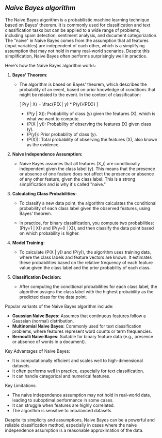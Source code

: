 ***Naive Bayes algorithm***
-
The Naive Bayes algorithm is a probabilistic machine learning technique based on Bayes' theorem. It is commonly used for classification and text classification tasks but can be applied to a wide range of problems, including spam detection, sentiment analysis, and document categorization. The "naive" in Naive Bayes comes from the assumption that all features (input variables) are independent of each other, which is a simplifying assumption that may not hold in many real-world scenarios. Despite this simplification, Naive Bayes often performs surprisingly well in practice.

Here's how the Naive Bayes algorithm works:

1. **Bayes' Theorem:**
   - The algorithm is based on Bayes' theorem, which describes the probability of an event, based on prior knowledge of conditions that might be related to the event. In the context of classification:
   
     \[ P(y | X) = \frac{P(X | y) * P(y)}{P(X)} \]
   
     - \(P(y | X)\): Probability of class \(y\) given the features \(X\), which is what we want to compute.
     - \(P(X | y)\): Probability of observing the features \(X\) given class \(y\).
     - \(P(y)\): Prior probability of class \(y\).
     - \(P(X)\): Total probability of observing the features \(X\), also known as the evidence.

2. **Naive Independence Assumption:**
   - Naive Bayes assumes that all features \(X_i\) are conditionally independent given the class label \(y\). This means that the presence or absence of one feature does not affect the presence or absence of any other feature, given the class label. This is a strong simplification and is why it's called "naive."

3. **Calculating Class Probabilities:**
   - To classify a new data point, the algorithm calculates the conditional probability of each class label given the observed features, using Bayes' theorem.
   
   - In practice, for binary classification, you compute two probabilities: \(P(y=1 | X)\) and \(P(y=0 | X)\), and then classify the data point based on which probability is higher.

4. **Model Training:**
   - To calculate \(P(X | y)\) and \(P(y)\), the algorithm uses training data, where the class labels and feature vectors are known. It estimates these probabilities based on the relative frequency of each feature value given the class label and the prior probability of each class.

5. **Classification Decision:**
   - After computing the conditional probabilities for each class label, the algorithm assigns the class label with the highest probability as the predicted class for the data point.

Popular variants of the Naive Bayes algorithm include:
- **Gaussian Naive Bayes:** Assumes that continuous features follow a Gaussian (normal) distribution.
- **Multinomial Naive Bayes:** Commonly used for text classification problems, where features represent word counts or term frequencies.
- **Bernoulli Naive Bayes:** Suitable for binary feature data (e.g., presence or absence of words in a document).

Key Advantages of Naive Bayes:
- It is computationally efficient and scales well to high-dimensional datasets.
- It often performs well in practice, especially for text classification.
- It can handle categorical and numerical features.

Key Limitations:
- The naive independence assumption may not hold in real-world data, leading to suboptimal performance in some cases.
- It can struggle when features are highly correlated.
- The algorithm is sensitive to imbalanced datasets.

Despite its simplicity and assumptions, Naive Bayes can be a powerful and reliable classification method, especially in cases where the naive independence assumption is a reasonable approximation of the data.